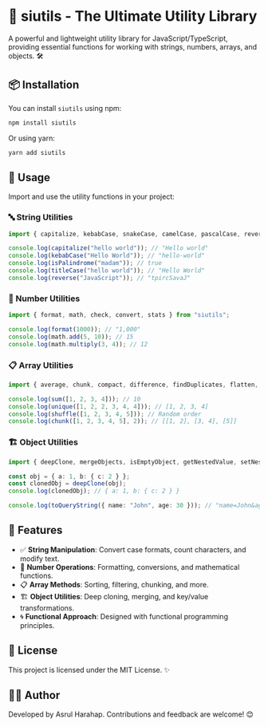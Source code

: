 # 🚀 siutils - The Ultimate Utility Library

A powerful and lightweight utility library for JavaScript/TypeScript, providing essential functions for working with strings, numbers, arrays, and objects. 🛠️

## 📦 Installation

You can install `siutils` using npm:

```sh
npm install siutils
```

Or using yarn:

```sh
yarn add siutils
```

## 🎯 Usage

Import and use the utility functions in your project:

### 🔤 String Utilities

```ts
import { capitalize, kebabCase, snakeCase, camelCase, pascalCase, reverse, isPalindrome, truncate, countVowels, countConsonants, removeWhitespace, replaceAll, titleCase } from "siutils";

console.log(capitalize("hello world")); // "Hello world"
console.log(kebabCase("Hello World")); // "hello-world"
console.log(isPalindrome("madam")); // true
console.log(titleCase("hello world")); // "Hello World"
console.log(reverse("JavaScript")); // "tpircSavaJ"
```

### 🔢 Number Utilities

```ts
import { format, math, check, convert, stats } from "siutils";

console.log(format(1000)); // "1,000"
console.log(math.add(5, 10)); // 15
console.log(math.multiply(3, 4)); // 12
```

### 📋 Array Utilities

```ts
import { average, chunk, compact, difference, findDuplicates, flatten, groupBy, intersection, max, min, movingAverage, partition, remove, rotate, shuffle, sum, unique, uniqueBy, zip, unzip } from "siutils";

console.log(sum([1, 2, 3, 4])); // 10
console.log(unique([1, 2, 2, 3, 4, 4])); // [1, 2, 3, 4]
console.log(shuffle([1, 2, 3, 4, 5])); // Random order
console.log(chunk([1, 2, 3, 4, 5], 2)); // [[1, 2], [3, 4], [5]]
```

### 🏗️ Object Utilities

```ts
import { deepClone, mergeObjects, isEmptyObject, getNestedValue, setNestedValue, pick, omit, toQueryString, fromQueryString, deepFreeze, flattenObject, unflattenObject, findDeepKey, mapKeys, mapValues } from "siutils";

const obj = { a: 1, b: { c: 2 } };
const clonedObj = deepClone(obj);
console.log(clonedObj); // { a: 1, b: { c: 2 } }

console.log(toQueryString({ name: "John", age: 30 })); // "name=John&age=30"
```

## 🌟 Features
- ✅ **String Manipulation**: Convert case formats, count characters, and modify text.
- 🔢 **Number Operations**: Formatting, conversions, and mathematical functions.
- 📋 **Array Methods**: Sorting, filtering, chunking, and more.
- 🏗️ **Object Utilities**: Deep cloning, merging, and key/value transformations.
- 🌀 **Functional Approach**: Designed with functional programming principles.

## 📜 License

This project is licensed under the MIT License. ✨

## 👨‍💻 Author
Developed by Asrul Harahap. Contributions and feedback are welcome! 😊
